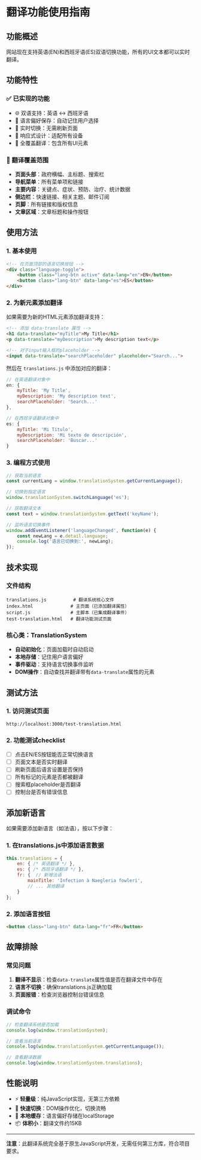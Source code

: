# 翻译功能使用指南

## 功能概述

网站现在支持英语(EN)和西班牙语(ES)双语切换功能，所有的UI文本都可以实时翻译。

## 功能特性

### ✅ 已实现的功能
- 🌐 双语支持：英语 ↔ 西班牙语
- 💾 语言偏好保存：自动记住用户选择
- 🔄 实时切换：无需刷新页面
- 📱 响应式设计：适配所有设备
- 🎯 全覆盖翻译：包含所有UI元素

### 🎯 翻译覆盖范围
- **页面头部**：政府横幅、主标题、搜索栏
- **导航菜单**：所有菜单项和链接
- **主要内容**：关键点、症状、预防、治疗、统计数据
- **侧边栏**：快速链接、相关主题、邮件订阅
- **页脚**：所有链接和版权信息
- **文章区域**：文章标题和操作按钮

## 使用方法

### 1. 基本使用
```html
<!-- 在页面顶部的语言切换按钮 -->
<div class="language-toggle">
    <button class="lang-btn active" data-lang="en">EN</button>
    <button class="lang-btn" data-lang="es">ES</button>
</div>
```

### 2. 为新元素添加翻译
如果需要为新的HTML元素添加翻译支持：

```html
<!-- 添加 data-translate 属性 -->
<h1 data-translate="myTitle">My Title</h1>
<p data-translate="myDescription">My description text</p>

<!-- 对于input输入框的placeholder -->
<input data-translate="searchPlaceholder" placeholder="Search...">
```

然后在 `translations.js` 中添加对应的翻译：

```javascript
// 在英语翻译对象中
en: {
    myTitle: 'My Title',
    myDescription: 'My description text',
    searchPlaceholder: 'Search...'
},

// 在西班牙语翻译对象中  
es: {
    myTitle: 'Mi Título',
    myDescription: 'Mi texto de descripción',
    searchPlaceholder: 'Buscar...'
}
```

### 3. 编程方式使用
```javascript
// 获取当前语言
const currentLang = window.translationSystem.getCurrentLanguage();

// 切换到指定语言
window.translationSystem.switchLanguage('es');

// 获取翻译文本
const text = window.translationSystem.getText('keyName');

// 监听语言切换事件
window.addEventListener('languageChanged', function(e) {
    const newLang = e.detail.language;
    console.log('语言已切换到:', newLang);
});
```

## 技术实现

### 文件结构
```
translations.js          # 翻译系统核心文件
index.html              # 主页面（已添加翻译属性）
script.js               # 主脚本（已集成翻译事件）
test-translation.html   # 翻译功能测试页面
```

### 核心类：TranslationSystem
- **自动初始化**：页面加载时自动启动
- **本地存储**：记住用户语言偏好
- **事件驱动**：支持语言切换事件监听
- **DOM操作**：自动查找并翻译带有`data-translate`属性的元素

## 测试方法

### 1. 访问测试页面
```
http://localhost:3000/test-translation.html
```

### 2. 功能测试checklist
- [ ] 点击EN/ES按钮能否正常切换语言
- [ ] 页面文本是否实时翻译
- [ ] 刷新页面后语言设置是否保持
- [ ] 所有标记的元素是否都被翻译
- [ ] 搜索框placeholder是否翻译
- [ ] 控制台是否有错误信息

## 添加新语言

如果需要添加新语言（如法语），按以下步骤：

### 1. 在translations.js中添加语言数据
```javascript
this.translations = {
    en: { /* 英语翻译 */ },
    es: { /* 西班牙语翻译 */ },
    fr: {  // 新增法语
        mainTitle: 'Infection à Naegleria fowleri',
        // ... 其他翻译
    }
};
```

### 2. 添加语言按钮
```html
<button class="lang-btn" data-lang="fr">FR</button>
```

## 故障排除

### 常见问题
1. **翻译不显示**：检查`data-translate`属性值是否在翻译文件中存在
2. **语言不切换**：确保translations.js正确加载
3. **页面报错**：检查浏览器控制台错误信息

### 调试命令
```javascript
// 检查翻译系统是否加载
console.log(window.translationSystem);

// 查看当前语言
console.log(window.translationSystem.getCurrentLanguage());

// 查看翻译数据
console.log(window.translationSystem.translations);
```

## 性能说明

- ⚡ **轻量级**：纯JavaScript实现，无第三方依赖
- 🚀 **快速切换**：DOM操作优化，切换流畅
- 💾 **本地缓存**：语言偏好存储在localStorage
- 📦 **体积小**：翻译文件约15KB

---

**注意**：此翻译系统完全基于原生JavaScript开发，无需任何第三方库，符合项目要求。 